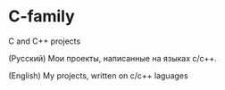# C-family
C and C++ projects 

(Русский)
Мои проекты, написанные на языках c/c++.

(English)
My projects, written on c/c++ laguages
